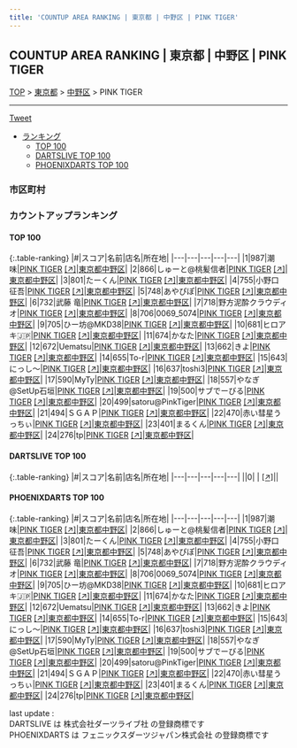 ```yaml
---
title: 'COUNTUP AREA RANKING | 東京都 | 中野区 | PINK TIGER'
---
```

## COUNTUP AREA RANKING | 東京都 | 中野区 | PINK TIGER

[TOP](/darts/rank/) > [東京都](/darts/rank/東京都/) > [中野区](/darts/rank/東京都/中野区/) > PINK TIGER

___

<a href="https://twitter.com/share?ref_src=twsrc%5Etfw" data-text="COUNTUP AREA RANKING | 東京都中野区PINK TIGER" class="twitter-share-button" data-hashtags="DARTSLIVE,PHOENIXDARTS,darts,ダーツ" data-show-count="false">Tweet</a>

* [ランキング](#カウントアップランキング)
    * [TOP 100](#top-100)
    * [DARTSLIVE TOP 100](#dartslive-top-100)
    * [PHOENIXDARTS TOP 100](#phoenixdarts-top-100)

### 市区町村

<ul>

</ul>

### カウントアップランキング

#### TOP 100



{:.table-ranking}
|#|スコア|名前|店名|所在地|
|---|---|---|---|---|
|1|987|<span class="rank-name-pd">潮味</span>|<a href="/darts/rank/shops/94501.html">PINK TIGER</a> <a href="https://vs.phoenixdarts.com/jp/shop/shopDetailInfo/s_94501?s_seq=94501">[↗]</a>|<a href="/darts/rank/東京都/中野区">東京都中野区</a>|
|2|866|<span class="rank-name-pd">しゅーと@桃髪信者</span>|<a href="/darts/rank/shops/94501.html">PINK TIGER</a> <a href="https://vs.phoenixdarts.com/jp/shop/shopDetailInfo/s_94501?s_seq=94501">[↗]</a>|<a href="/darts/rank/東京都/中野区">東京都中野区</a>|
|3|801|<span class="rank-name-pd">たーくん</span>|<a href="/darts/rank/shops/94501.html">PINK TIGER</a> <a href="https://vs.phoenixdarts.com/jp/shop/shopDetailInfo/s_94501?s_seq=94501">[↗]</a>|<a href="/darts/rank/東京都/中野区">東京都中野区</a>|
|4|755|<span class="rank-name-pd"><span class="pro-icon-pd"></span>小野口 征吾</span>|<a href="/darts/rank/shops/94501.html">PINK TIGER</a> <a href="https://vs.phoenixdarts.com/jp/shop/shopDetailInfo/s_94501?s_seq=94501">[↗]</a>|<a href="/darts/rank/東京都/中野区">東京都中野区</a>|
|5|748|<span class="rank-name-pd">あやぴぽ</span>|<a href="/darts/rank/shops/94501.html">PINK TIGER</a> <a href="https://vs.phoenixdarts.com/jp/shop/shopDetailInfo/s_94501?s_seq=94501">[↗]</a>|<a href="/darts/rank/東京都/中野区">東京都中野区</a>|
|6|732|<span class="rank-name-pd">武藤 竜</span>|<a href="/darts/rank/shops/94501.html">PINK TIGER</a> <a href="https://vs.phoenixdarts.com/jp/shop/shopDetailInfo/s_94501?s_seq=94501">[↗]</a>|<a href="/darts/rank/東京都/中野区">東京都中野区</a>|
|7|718|<span class="rank-name-pd">野方泥酔クラウディオ</span>|<a href="/darts/rank/shops/94501.html">PINK TIGER</a> <a href="https://vs.phoenixdarts.com/jp/shop/shopDetailInfo/s_94501?s_seq=94501">[↗]</a>|<a href="/darts/rank/東京都/中野区">東京都中野区</a>|
|8|706|<span class="rank-name-pd">0069_5074</span>|<a href="/darts/rank/shops/94501.html">PINK TIGER</a> <a href="https://vs.phoenixdarts.com/jp/shop/shopDetailInfo/s_94501?s_seq=94501">[↗]</a>|<a href="/darts/rank/東京都/中野区">東京都中野区</a>|
|9|705|<span class="rank-name-pd">ひー坊@MKD38</span>|<a href="/darts/rank/shops/94501.html">PINK TIGER</a> <a href="https://vs.phoenixdarts.com/jp/shop/shopDetailInfo/s_94501?s_seq=94501">[↗]</a>|<a href="/darts/rank/東京都/中野区">東京都中野区</a>|
|10|681|<span class="rank-name-pd">ヒロアキ🇯🇵</span>|<a href="/darts/rank/shops/94501.html">PINK TIGER</a> <a href="https://vs.phoenixdarts.com/jp/shop/shopDetailInfo/s_94501?s_seq=94501">[↗]</a>|<a href="/darts/rank/東京都/中野区">東京都中野区</a>|
|11|674|<span class="rank-name-pd">かなた</span>|<a href="/darts/rank/shops/94501.html">PINK TIGER</a> <a href="https://vs.phoenixdarts.com/jp/shop/shopDetailInfo/s_94501?s_seq=94501">[↗]</a>|<a href="/darts/rank/東京都/中野区">東京都中野区</a>|
|12|672|<span class="rank-name-pd">Uematsu</span>|<a href="/darts/rank/shops/94501.html">PINK TIGER</a> <a href="https://vs.phoenixdarts.com/jp/shop/shopDetailInfo/s_94501?s_seq=94501">[↗]</a>|<a href="/darts/rank/東京都/中野区">東京都中野区</a>|
|13|662|<span class="rank-name-pd">きよ</span>|<a href="/darts/rank/shops/94501.html">PINK TIGER</a> <a href="https://vs.phoenixdarts.com/jp/shop/shopDetailInfo/s_94501?s_seq=94501">[↗]</a>|<a href="/darts/rank/東京都/中野区">東京都中野区</a>|
|14|655|<span class="rank-name-pd">To-r</span>|<a href="/darts/rank/shops/94501.html">PINK TIGER</a> <a href="https://vs.phoenixdarts.com/jp/shop/shopDetailInfo/s_94501?s_seq=94501">[↗]</a>|<a href="/darts/rank/東京都/中野区">東京都中野区</a>|
|15|643|<span class="rank-name-pd">にっし〜</span>|<a href="/darts/rank/shops/94501.html">PINK TIGER</a> <a href="https://vs.phoenixdarts.com/jp/shop/shopDetailInfo/s_94501?s_seq=94501">[↗]</a>|<a href="/darts/rank/東京都/中野区">東京都中野区</a>|
|16|637|<span class="rank-name-pd">toshi3</span>|<a href="/darts/rank/shops/94501.html">PINK TIGER</a> <a href="https://vs.phoenixdarts.com/jp/shop/shopDetailInfo/s_94501?s_seq=94501">[↗]</a>|<a href="/darts/rank/東京都/中野区">東京都中野区</a>|
|17|590|<span class="rank-name-pd">MyTy</span>|<a href="/darts/rank/shops/94501.html">PINK TIGER</a> <a href="https://vs.phoenixdarts.com/jp/shop/shopDetailInfo/s_94501?s_seq=94501">[↗]</a>|<a href="/darts/rank/東京都/中野区">東京都中野区</a>|
|18|557|<span class="rank-name-pd">やなぎ@SetUp石垣</span>|<a href="/darts/rank/shops/94501.html">PINK TIGER</a> <a href="https://vs.phoenixdarts.com/jp/shop/shopDetailInfo/s_94501?s_seq=94501">[↗]</a>|<a href="/darts/rank/東京都/中野区">東京都中野区</a>|
|19|500|<span class="rank-name-pd">サブでーびる</span>|<a href="/darts/rank/shops/94501.html">PINK TIGER</a> <a href="https://vs.phoenixdarts.com/jp/shop/shopDetailInfo/s_94501?s_seq=94501">[↗]</a>|<a href="/darts/rank/東京都/中野区">東京都中野区</a>|
|20|499|<span class="rank-name-pd">satoru@PinkTiger</span>|<a href="/darts/rank/shops/94501.html">PINK TIGER</a> <a href="https://vs.phoenixdarts.com/jp/shop/shopDetailInfo/s_94501?s_seq=94501">[↗]</a>|<a href="/darts/rank/東京都/中野区">東京都中野区</a>|
|21|494|<span class="rank-name-pd">ＳＧＡＰ</span>|<a href="/darts/rank/shops/94501.html">PINK TIGER</a> <a href="https://vs.phoenixdarts.com/jp/shop/shopDetailInfo/s_94501?s_seq=94501">[↗]</a>|<a href="/darts/rank/東京都/中野区">東京都中野区</a>|
|22|470|<span class="rank-name-pd">赤い彗星うっちぃ</span>|<a href="/darts/rank/shops/94501.html">PINK TIGER</a> <a href="https://vs.phoenixdarts.com/jp/shop/shopDetailInfo/s_94501?s_seq=94501">[↗]</a>|<a href="/darts/rank/東京都/中野区">東京都中野区</a>|
|23|401|<span class="rank-name-pd">まるくん</span>|<a href="/darts/rank/shops/94501.html">PINK TIGER</a> <a href="https://vs.phoenixdarts.com/jp/shop/shopDetailInfo/s_94501?s_seq=94501">[↗]</a>|<a href="/darts/rank/東京都/中野区">東京都中野区</a>|
|24|276|<span class="rank-name-pd">tp</span>|<a href="/darts/rank/shops/94501.html">PINK TIGER</a> <a href="https://vs.phoenixdarts.com/jp/shop/shopDetailInfo/s_94501?s_seq=94501">[↗]</a>|<a href="/darts/rank/東京都/中野区">東京都中野区</a>|


#### DARTSLIVE TOP 100



{:.table-ranking}
|#|スコア|名前|店名|所在地|
|---|---|---|---|---|
||0|<span class="rank-name-dl"> </span>|<a href="/darts/rank/shops/.html"></a> <a href="">[↗]</a>|<a href="/darts/rank//"></a>|


#### PHOENIXDARTS TOP 100



{:.table-ranking}
|#|スコア|名前|店名|所在地|
|---|---|---|---|---|
|1|987|<span class="rank-name-pd">潮味</span>|<a href="/darts/rank/shops/94501.html">PINK TIGER</a> <a href="https://vs.phoenixdarts.com/jp/shop/shopDetailInfo/s_94501?s_seq=94501">[↗]</a>|<a href="/darts/rank/東京都/中野区">東京都中野区</a>|
|2|866|<span class="rank-name-pd">しゅーと@桃髪信者</span>|<a href="/darts/rank/shops/94501.html">PINK TIGER</a> <a href="https://vs.phoenixdarts.com/jp/shop/shopDetailInfo/s_94501?s_seq=94501">[↗]</a>|<a href="/darts/rank/東京都/中野区">東京都中野区</a>|
|3|801|<span class="rank-name-pd">たーくん</span>|<a href="/darts/rank/shops/94501.html">PINK TIGER</a> <a href="https://vs.phoenixdarts.com/jp/shop/shopDetailInfo/s_94501?s_seq=94501">[↗]</a>|<a href="/darts/rank/東京都/中野区">東京都中野区</a>|
|4|755|<span class="rank-name-pd"><span class="pro-icon-pd"></span>小野口 征吾</span>|<a href="/darts/rank/shops/94501.html">PINK TIGER</a> <a href="https://vs.phoenixdarts.com/jp/shop/shopDetailInfo/s_94501?s_seq=94501">[↗]</a>|<a href="/darts/rank/東京都/中野区">東京都中野区</a>|
|5|748|<span class="rank-name-pd">あやぴぽ</span>|<a href="/darts/rank/shops/94501.html">PINK TIGER</a> <a href="https://vs.phoenixdarts.com/jp/shop/shopDetailInfo/s_94501?s_seq=94501">[↗]</a>|<a href="/darts/rank/東京都/中野区">東京都中野区</a>|
|6|732|<span class="rank-name-pd">武藤 竜</span>|<a href="/darts/rank/shops/94501.html">PINK TIGER</a> <a href="https://vs.phoenixdarts.com/jp/shop/shopDetailInfo/s_94501?s_seq=94501">[↗]</a>|<a href="/darts/rank/東京都/中野区">東京都中野区</a>|
|7|718|<span class="rank-name-pd">野方泥酔クラウディオ</span>|<a href="/darts/rank/shops/94501.html">PINK TIGER</a> <a href="https://vs.phoenixdarts.com/jp/shop/shopDetailInfo/s_94501?s_seq=94501">[↗]</a>|<a href="/darts/rank/東京都/中野区">東京都中野区</a>|
|8|706|<span class="rank-name-pd">0069_5074</span>|<a href="/darts/rank/shops/94501.html">PINK TIGER</a> <a href="https://vs.phoenixdarts.com/jp/shop/shopDetailInfo/s_94501?s_seq=94501">[↗]</a>|<a href="/darts/rank/東京都/中野区">東京都中野区</a>|
|9|705|<span class="rank-name-pd">ひー坊@MKD38</span>|<a href="/darts/rank/shops/94501.html">PINK TIGER</a> <a href="https://vs.phoenixdarts.com/jp/shop/shopDetailInfo/s_94501?s_seq=94501">[↗]</a>|<a href="/darts/rank/東京都/中野区">東京都中野区</a>|
|10|681|<span class="rank-name-pd">ヒロアキ🇯🇵</span>|<a href="/darts/rank/shops/94501.html">PINK TIGER</a> <a href="https://vs.phoenixdarts.com/jp/shop/shopDetailInfo/s_94501?s_seq=94501">[↗]</a>|<a href="/darts/rank/東京都/中野区">東京都中野区</a>|
|11|674|<span class="rank-name-pd">かなた</span>|<a href="/darts/rank/shops/94501.html">PINK TIGER</a> <a href="https://vs.phoenixdarts.com/jp/shop/shopDetailInfo/s_94501?s_seq=94501">[↗]</a>|<a href="/darts/rank/東京都/中野区">東京都中野区</a>|
|12|672|<span class="rank-name-pd">Uematsu</span>|<a href="/darts/rank/shops/94501.html">PINK TIGER</a> <a href="https://vs.phoenixdarts.com/jp/shop/shopDetailInfo/s_94501?s_seq=94501">[↗]</a>|<a href="/darts/rank/東京都/中野区">東京都中野区</a>|
|13|662|<span class="rank-name-pd">きよ</span>|<a href="/darts/rank/shops/94501.html">PINK TIGER</a> <a href="https://vs.phoenixdarts.com/jp/shop/shopDetailInfo/s_94501?s_seq=94501">[↗]</a>|<a href="/darts/rank/東京都/中野区">東京都中野区</a>|
|14|655|<span class="rank-name-pd">To-r</span>|<a href="/darts/rank/shops/94501.html">PINK TIGER</a> <a href="https://vs.phoenixdarts.com/jp/shop/shopDetailInfo/s_94501?s_seq=94501">[↗]</a>|<a href="/darts/rank/東京都/中野区">東京都中野区</a>|
|15|643|<span class="rank-name-pd">にっし〜</span>|<a href="/darts/rank/shops/94501.html">PINK TIGER</a> <a href="https://vs.phoenixdarts.com/jp/shop/shopDetailInfo/s_94501?s_seq=94501">[↗]</a>|<a href="/darts/rank/東京都/中野区">東京都中野区</a>|
|16|637|<span class="rank-name-pd">toshi3</span>|<a href="/darts/rank/shops/94501.html">PINK TIGER</a> <a href="https://vs.phoenixdarts.com/jp/shop/shopDetailInfo/s_94501?s_seq=94501">[↗]</a>|<a href="/darts/rank/東京都/中野区">東京都中野区</a>|
|17|590|<span class="rank-name-pd">MyTy</span>|<a href="/darts/rank/shops/94501.html">PINK TIGER</a> <a href="https://vs.phoenixdarts.com/jp/shop/shopDetailInfo/s_94501?s_seq=94501">[↗]</a>|<a href="/darts/rank/東京都/中野区">東京都中野区</a>|
|18|557|<span class="rank-name-pd">やなぎ@SetUp石垣</span>|<a href="/darts/rank/shops/94501.html">PINK TIGER</a> <a href="https://vs.phoenixdarts.com/jp/shop/shopDetailInfo/s_94501?s_seq=94501">[↗]</a>|<a href="/darts/rank/東京都/中野区">東京都中野区</a>|
|19|500|<span class="rank-name-pd">サブでーびる</span>|<a href="/darts/rank/shops/94501.html">PINK TIGER</a> <a href="https://vs.phoenixdarts.com/jp/shop/shopDetailInfo/s_94501?s_seq=94501">[↗]</a>|<a href="/darts/rank/東京都/中野区">東京都中野区</a>|
|20|499|<span class="rank-name-pd">satoru@PinkTiger</span>|<a href="/darts/rank/shops/94501.html">PINK TIGER</a> <a href="https://vs.phoenixdarts.com/jp/shop/shopDetailInfo/s_94501?s_seq=94501">[↗]</a>|<a href="/darts/rank/東京都/中野区">東京都中野区</a>|
|21|494|<span class="rank-name-pd">ＳＧＡＰ</span>|<a href="/darts/rank/shops/94501.html">PINK TIGER</a> <a href="https://vs.phoenixdarts.com/jp/shop/shopDetailInfo/s_94501?s_seq=94501">[↗]</a>|<a href="/darts/rank/東京都/中野区">東京都中野区</a>|
|22|470|<span class="rank-name-pd">赤い彗星うっちぃ</span>|<a href="/darts/rank/shops/94501.html">PINK TIGER</a> <a href="https://vs.phoenixdarts.com/jp/shop/shopDetailInfo/s_94501?s_seq=94501">[↗]</a>|<a href="/darts/rank/東京都/中野区">東京都中野区</a>|
|23|401|<span class="rank-name-pd">まるくん</span>|<a href="/darts/rank/shops/94501.html">PINK TIGER</a> <a href="https://vs.phoenixdarts.com/jp/shop/shopDetailInfo/s_94501?s_seq=94501">[↗]</a>|<a href="/darts/rank/東京都/中野区">東京都中野区</a>|
|24|276|<span class="rank-name-pd">tp</span>|<a href="/darts/rank/shops/94501.html">PINK TIGER</a> <a href="https://vs.phoenixdarts.com/jp/shop/shopDetailInfo/s_94501?s_seq=94501">[↗]</a>|<a href="/darts/rank/東京都/中野区">東京都中野区</a>|


<div class="footer border-top border-gray-light mt-5 pt-3 text-right text-gray">
    last update : <span style="font-weight: italic" id="foot_last_modified"></span><br />
    DARTSLIVE は 株式会社ダーツライブ社 の登録商標です<br />
    PHOENIXDARTS は フェニックスダーツジャパン株式会社 の登録商標です<br />
</div>

<script src="https://cdnjs.cloudflare.com/ajax/libs/jquery.tablesorter/2.31.3/js/jquery.tablesorter.min.js" integrity="sha512-qzgd5cYSZcosqpzpn7zF2ZId8f/8CHmFKZ8j7mU4OUXTNRd5g+ZHBPsgKEwoqxCtdQvExE5LprwwPAgoicguNg==" crossorigin="anonymous" referrerpolicy="no-referrer"></script>
<link rel="stylesheet" href="https://cdnjs.cloudflare.com/ajax/libs/jquery.tablesorter/2.31.3/css/theme.default.min.css" integrity="sha512-wghhOJkjQX0Lh3NSWvNKeZ0ZpNn+SPVXX1Qyc9OCaogADktxrBiBdKGDoqVUOyhStvMBmJQ8ZdMHiR3wuEq8+w==" crossorigin="anonymous" referrerpolicy="no-referrer" />
<script>
$(function() {
    $(".table-ranking").tablesorter({sortList:[[0, 0]]});
    $("#foot_last_modified").text(formatDate(new Date(document.lastModified), 'yyyy-MM-dd HH:mm:ss'));
});
</script>

<script async src="https://platform.twitter.com/widgets.js" charset="utf-8"></script>
